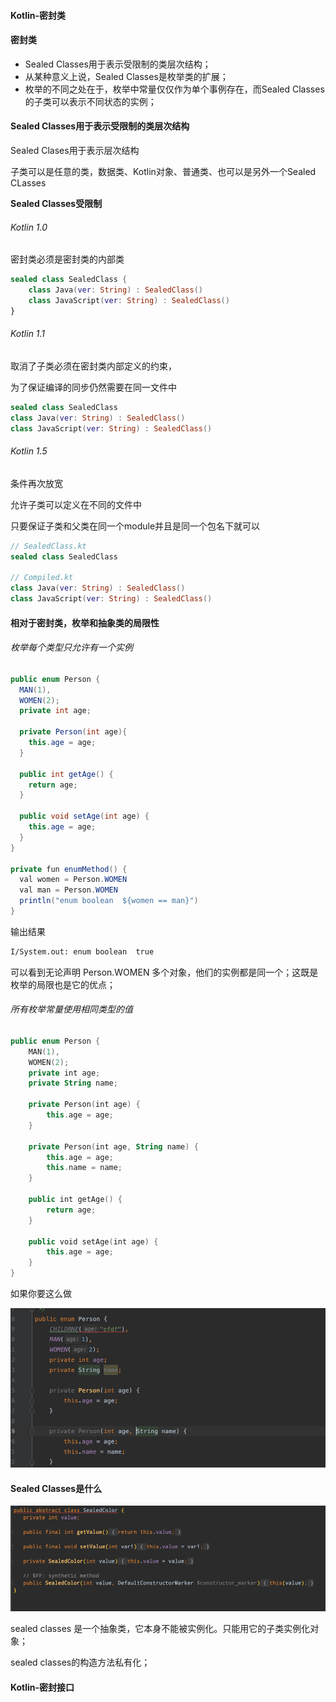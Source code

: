 #### Kotlin-密封类

#### 密封类

- Sealed Classes用于表示受限制的类层次结构；
- 从某种意义上说，Sealed Classes是枚举类的扩展；
- 枚举的不同之处在于，枚举中常量仅仅作为单个事例存在，而Sealed Classes的子类可以表示不同状态的实例；

#### Sealed Classes用于表示受限制的类层次结构

Sealed Clases用于表示层次结构

子类可以是任意的类，数据类、Kotlin对象、普通类、也可以是另外一个Sealed CLasses

**Sealed Classes受限制**

###### Kotlin 1.0

密封类必须是密封类的内部类

```kotlin
sealed class SealedClass {
    class Java(ver: String) : SealedClass()
    class JavaScript(ver: String) : SealedClass()
}
```

###### Kotlin 1.1

取消了子类必须在密封类内部定义的约束，

为了保证编译的同步仍然需要在同一文件中

```kotlin
sealed class SealedClass
class Java(ver: String) : SealedClass()
class JavaScript(ver: String) : SealedClass()
```

###### Kotlin 1.5

条件再次放宽

允许子类可以定义在不同的文件中

只要保证子类和父类在同一个module并且是同一个包名下就可以

```kotlin
// SealedClass.kt
sealed class SealedClass

// Compiled.kt
class Java(ver: String) : SealedClass()
class JavaScript(ver: String) : SealedClass()
```

#### 相对于密封类，枚举和抽象类的局限性

###### 枚举每个类型只允许有一个实例

```java
public enum Person {
  MAN(1),
  WOMEN(2);
  private int age;

  private Person(int age){
    this.age = age;
  }

  public int getAge() {
    return age;
  }

  public void setAge(int age) {
    this.age = age;
  }
}

private fun enumMethod() {
  val women = Person.WOMEN
  val man = Person.WOMEN
  println("enum boolean  ${women == man}")
}
```

输出结果

```xml
I/System.out: enum boolean  true
```

可以看到无论声明 Person.WOMEN 多个对象，他们的实例都是同一个；这既是枚举的局限也是它的优点；

###### 所有枚举常量使用相同类型的值

```kotlin
public enum Person {
    MAN(1),
    WOMEN(2);
    private int age;
    private String name;

    private Person(int age) {
        this.age = age;
    }

    private Person(int age, String name) {
        this.age = age;
        this.name = name;
    }

    public int getAge() {
        return age;
    }

    public void setAge(int age) {
        this.age = age;
    }
}
```

如果你要这么做

![image-20211227202418905](https://raw.githubusercontent.com/dashingqi/DQPicBeg/main/202112272033877.png)



#### Sealed Classes是什么

![image-20220102114824361](https://raw.githubusercontent.com/dashingqi/DQPicBeg/main/image-20220102114824361.png)

sealed classes 是一个抽象类，它本身不能被实例化。只能用它的子类实例化对象；

sealed classes的构造方法私有化；

#### Kotlin-密封接口

